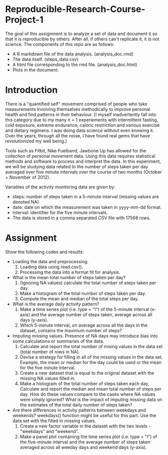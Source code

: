 # Reproducible-Research-Course-Project-1
The goal of this assignment is to analyze a set of data and document it so that it is reproducible by others. 
After all, if others can't replicate it, it is not science. The components of this repo are as follows:
- A R markdown file of the data analysis. (analysis_doc.rmd)
- The data itself. (steps_data.csv)
- A html file corresponding to the rmd file. (analysis_doc.html)
- Plots in the document.

# Introduction
There is a "quantified self" movement comprised of people who take measurements involving themselves methodically to improve personal health and find patterns in their behaviour. [I myself inadvertently fall into this category due to my many n = 1 experiements with intermittent fasting, cold exposure, extreme endurance, caloric restriction and various exercise and dietary regimens. I was doing data science without even knowing it. Over the years, through all the noise, I have found real gems that have revolutionized my well being.]

Tools such as Fitbit, Nike Fuelband, Jawbone Up has allowed for the collection of personal movement data. Using this data requires statistical methods and software to process and interpret the data. In this experiment, we will be studying data related to the number of steps taken per day averaged over five minute intervals over the course of two months (October + November of 2012).

Variables of the activity monitoring data are given by:

- steps: number of steps taken in a 5-minute interval (missing values are denoted NA)
- date: date on which the measurement was taken in yyyy-mm-dd format.
- interval: identifier for the five minute intervals.
- The data is stored in a comma separated CSV file with 17568 rows.

# Assignment
Show the following codes and results:

- Loading the data and preprocessing.
  1. Loading data using read.csv().
  2. Processing the data into a format fit for analysis.
- What is the mean total number of steps taken per day?
  1. (Ignoring NA values) calculate the total number of steps taken per day.
  2. Make a histogram of the total number of steps taken per day.
  3. Compute the mean and median of the total steps per day.
- What is the average daily activity pattern?
  1. Make a time series plot (i.e. type = "l") of the 5-minute interval (x-axis) and the average  number of steps taken, average across all days (y-axis).
  2. Which 5-minute interval, on average across all the days in the dataset, contains the maximum number of steps?
- Imputing missing values. Presence of NA days may introduce bias into some calculations or summaries of the data.
  1. Calculate and report the total number of mising values in the data set (total number of rows in NA).
  2. Devise a strategy for filling in all of the missing values in the data set. Example, the mean or median for the day could be used or the mean for the five minute interval.
  3. Create a new dataset that is equal to the original dataset with the missing NA values filled in.
  4. Make a histogram of the total number of steps taken each day, Calculate and report the median and mean total number of steps per day. How do these values compare to the cases where NA values were simply ignored? What is the impact of imputing missing data on the estimates of the total daily number of steps taken?
- Are there differences in activity patterns between weekdays and weekends? weekdays() function might be useful for this part. Use the data set with the filled in missing values.
  1. Create a new factor variable in the dataset with the two levels - "weekdays" and "weekend".
  2. Make a panel plot containing the time series plot (i.e. type = "l") of the five-minute interval and the average number of steps taken averaged across all weeday days and weekend days (y-axis).
